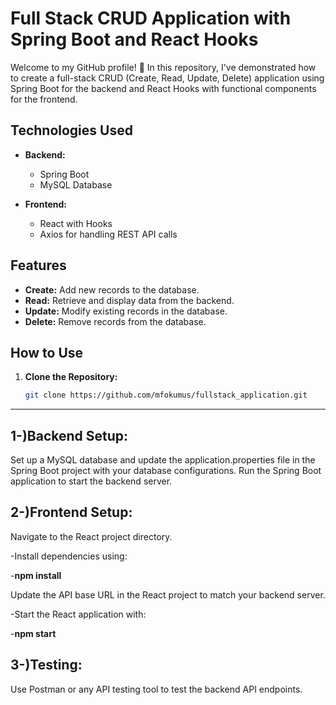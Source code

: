 # Full Stack CRUD Application with Spring Boot and React Hooks

Welcome to my GitHub profile! 👋 In this repository, I've demonstrated how to create a full-stack CRUD (Create, Read, Update, Delete) application using Spring Boot for the backend and React Hooks with functional components for the frontend.

## Technologies Used

- **Backend:**
  - Spring Boot
  - MySQL Database

- **Frontend:**
  - React with Hooks
  - Axios for handling REST API calls

## Features

- **Create:** Add new records to the database.
- **Read:** Retrieve and display data from the backend.
- **Update:** Modify existing records in the database.
- **Delete:** Remove records from the database.

## How to Use

1. **Clone the Repository:**
   ```bash
   git clone https://github.com/mfokumus/fullstack_application.git
------------------------------------------------------------------------
## 1-)Backend Setup:
Set up a MySQL database and update the application.properties file in the Spring Boot project with your database configurations.
Run the Spring Boot application to start the backend server.
## 2-)Frontend Setup:
Navigate to the React project directory.

-Install dependencies using:

-**npm install**

Update the API base URL in the React project to match your backend server.

-Start the React application with:

-**npm start**

## 3-)Testing:
Use Postman or any API testing tool to test the backend API endpoints.


